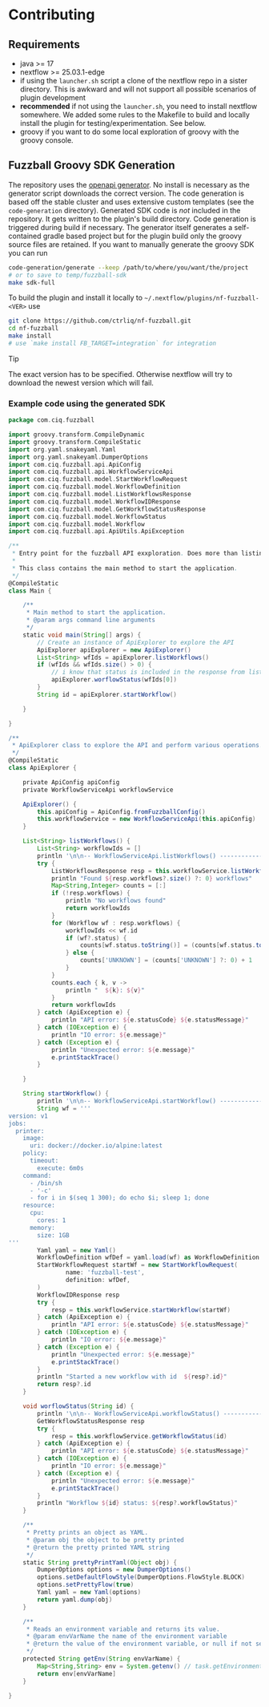 # Contributing

## Requirements

- java >= 17
- nextflow >= 25.03.1-edge
- if using the `launcher.sh` script a clone of the nextflow repo in a sister
    directory. This is awkward and will not support all possible scenarios of
    plugin development
- **recommended** if not using the `launcher.sh`, you need to install
    nextflow somewhere. We added some rules to the Makefile to build and
    locally install the plugin for testing/experimentation. See below.
- groovy if you want to do some local exploration of groovy with the groovy
console.

## Fuzzball Groovy SDK Generation

The repository uses the [openapi generator](https://openapi-generator.tech/). No
install is necessary as the generator script downloads the correct version. The
code generation is based off the stable cluster and uses extensive custom
templates (see the `code-generation` directory). Generated SDK code is _not_
included in the repository. It gets written to the plugin's build directory.
Code generation is triggered during build if necessary. The generator itself
generates a self-contained gradle based project but for the plugin build only
the groovy source files are retained. If you want to manually generate the
groovy SDK you can run

```sh
code-generation/generate --keep /path/to/where/you/want/the/project
# or to save to temp/fuzzball-sdk
make sdk-full
```


To build the plugin and install it locally to `~/.nextflow/plugins/nf-fuzzball-<VER>` use

```sh
git clone https://github.com/ctrliq/nf-fuzzball.git
cd nf-fuzzball
make install
# use `make install FB_TARGET=integration` for integration
```


> [!TIP]
> The exact version has to be specified. Otherwise nextflow will try to download the newest
> version which will fail.


### Example code using the generated SDK

```groovy
package com.ciq.fuzzball

import groovy.transform.CompileDynamic
import groovy.transform.CompileStatic
import org.yaml.snakeyaml.Yaml
import org.yaml.snakeyaml.DumperOptions
import com.ciq.fuzzball.api.ApiConfig
import com.ciq.fuzzball.api.WorkflowServiceApi
import com.ciq.fuzzball.model.StartWorkflowRequest
import com.ciq.fuzzball.model.WorkflowDefinition
import com.ciq.fuzzball.model.ListWorkflowsResponse
import com.ciq.fuzzball.model.WorkflowIDResponse
import com.ciq.fuzzball.model.GetWorkflowStatusResponse
import com.ciq.fuzzball.model.WorkflowStatus
import com.ciq.fuzzball.model.Workflow
import com.ciq.fuzzball.api.ApiUtils.ApiException

/**
 * Entry point for the fuzzball API exxploration. Does more than listing workflows now.
 *
 * This class contains the main method to start the application.
 */
@CompileStatic
class Main {

    /**
     * Main method to start the application.
     * @param args command line arguments
     */
    static void main(String[] args) {
        // Create an instance of ApiExplorer to explore the API
        ApiExplorer apiExplorer = new ApiExplorer()
        List<String> wfIds = apiExplorer.listWorkflows()
        if (wfIds && wfIds.size() > 0) {
            // i know that status is included in the response from listWorkflows but i'm testing the API here
            apiExplorer.worflowStatus(wfIds[0])
        }
        String id = apiExplorer.startWorkflow()

    }

}

/**
 * ApiExplorer class to explore the API and perform various operations.
 */
@CompileStatic
class ApiExplorer {

    private ApiConfig apiConfig
    private WorkflowServiceApi workflowService

    ApiExplorer() {
        this.apiConfig = ApiConfig.fromFuzzballConfig()
        this.workflowService = new WorkflowServiceApi(this.apiConfig)
    }

    List<String> listWorkflows() {
        List<String> workflowIds = []
        println '\n\n-- WorkflowServiceApi.listWorkflows() ------------------------------------------------------------'
        try {
            ListWorkflowsResponse resp = this.workflowService.listWorkflows(null, null, null, null, null)
            println "Found ${resp.workflows?.size() ?: 0} workflows"
            Map<String,Integer> counts = [:]
            if (!resp.workflows) {
                println "No workflows found"
                return workflowIds
            }
            for (Workflow wf : resp.workflows) {
                workflowIds << wf.id
                if (wf?.status) {
                    counts[wf.status.toString()] = (counts[wf.status.toString()] ?: 0) + 1
                } else {
                    counts['UNKNOWN'] = (counts['UNKNOWN'] ?: 0) + 1
                }
            }
            counts.each { k, v ->
                println "  ${k}: ${v}"
            }
            return workflowIds
        } catch (ApiException e) {
            println "API error: ${e.statusCode} ${e.statusMessage}"
        } catch (IOException e) {
            println "IO error: ${e.message}"
        } catch (Exception e) {
            println "Unexpected error: ${e.message}"
            e.printStackTrace()
        }

    }

    String startWorkflow() {
        println '\n\n-- WorkflowServiceApi.startWorkflow() ------------------------------------------------------------'
        String wf = '''
version: v1
jobs:
  printer:
    image:
      uri: docker://docker.io/alpine:latest
    policy:
      timeout:
        execute: 6m0s
    command:
      - /bin/sh
      - '-c'
      - for i in $(seq 1 300); do echo $i; sleep 1; done
    resource:
      cpu:
        cores: 1
      memory:
        size: 1GB
'''
        Yaml yaml = new Yaml()
        WorkflowDefinition wfDef = yaml.load(wf) as WorkflowDefinition
        StartWorkflowRequest startWf = new StartWorkflowRequest(
                name: 'fuzzball-test',
                definition: wfDef,
        )
        WorkflowIDResponse resp
        try {
            resp = this.workflowService.startWorkflow(startWf)
        } catch (ApiException e) {
            println "API error: ${e.statusCode} ${e.statusMessage}"
        } catch (IOException e) {
            println "IO error: ${e.message}"
        } catch (Exception e) {
            println "Unexpected error: ${e.message}"
            e.printStackTrace()
        }
        println "Started a new workflow with id  ${resp?.id}"
        return resp?.id
    }

    void worflowStatus(String id) {
        println '\n\n-- WorkflowServiceApi.workflowStatus() ------------------------------------------------------------'
        GetWorkflowStatusResponse resp
        try {
            resp = this.workflowService.getWorkflowStatus(id)
        } catch (ApiException e) {
            println "API error: ${e.statusCode} ${e.statusMessage}"
        } catch (IOException e) {
            println "IO error: ${e.message}"
        } catch (Exception e) {
            println "Unexpected error: ${e.message}"
            e.printStackTrace()
        }
        println "Workflow ${id} status: ${resp?.workflowStatus}"
    }

    /**
     * Pretty prints an object as YAML.
     * @param obj the object to be pretty printed
     * @return the pretty printed YAML string
     */
    static String prettyPrintYaml(Object obj) {
        DumperOptions options = new DumperOptions()
        options.setDefaultFlowStyle(DumperOptions.FlowStyle.BLOCK)
        options.setPrettyFlow(true)
        Yaml yaml = new Yaml(options)
        return yaml.dump(obj)
    }

    /**
     * Reads an environment variable and returns its value.
     * @param envVarName the name of the environment variable
     * @return the value of the environment variable, or null if not set
     */
    protected String getEnv(String envVarName) {
        Map<String,String> env = System.getenv() // task.getEnvironment()
        return env[envVarName]
    }

}

```
